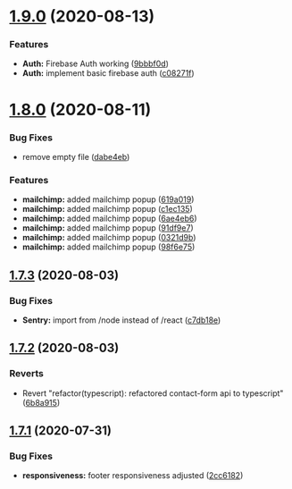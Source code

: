 # [1.9.0](https://github.com/justin-elias/bckstudio-on-zeitnow/compare/v1.8.0...v1.9.0) (2020-08-13)


### Features

* **Auth:** Firebase Auth working ([9bbbf0d](https://github.com/justin-elias/bckstudio-on-zeitnow/commit/9bbbf0d99f548dad40914f6555cff6a94d68262b))
* **Auth:** implement basic firebase auth ([c08271f](https://github.com/justin-elias/bckstudio-on-zeitnow/commit/c08271f5b533c882fbc85f8df0a1a1bae3be80bd))



# [1.8.0](https://github.com/justin-elias/bckstudio-on-zeitnow/compare/v1.7.3...v1.8.0) (2020-08-11)


### Bug Fixes

* remove empty file ([dabe4eb](https://github.com/justin-elias/bckstudio-on-zeitnow/commit/dabe4eb5b334ac12f5236e1a185fce664d858acf))


### Features

* **mailchimp:** added mailchimp popup ([619a019](https://github.com/justin-elias/bckstudio-on-zeitnow/commit/619a0198a1d158e4f1815d1d5ce3ba133b65b94c))
* **mailchimp:** added mailchimp popup ([c1ec135](https://github.com/justin-elias/bckstudio-on-zeitnow/commit/c1ec1357619e78d9aa33feec89c110c09b033fbf))
* **mailchimp:** added mailchimp popup ([6ae4eb6](https://github.com/justin-elias/bckstudio-on-zeitnow/commit/6ae4eb6d4691f484d5d043e27cfdbc62839c9b2d))
* **mailchimp:** added mailchimp popup ([91df9e7](https://github.com/justin-elias/bckstudio-on-zeitnow/commit/91df9e7a531dce6fc97a298760ee8d26a95d5a8e))
* **mailchimp:** added mailchimp popup ([0321d9b](https://github.com/justin-elias/bckstudio-on-zeitnow/commit/0321d9b4f954a4663ddf75992af3b49b760841fd))
* **mailchimp:** added mailchimp popup ([98f6e75](https://github.com/justin-elias/bckstudio-on-zeitnow/commit/98f6e75aebeb9df2652f3deac64e17e021899245))



## [1.7.3](https://github.com/justin-elias/bckstudio-on-zeitnow/compare/v1.7.2...v1.7.3) (2020-08-03)


### Bug Fixes

* **Sentry:** import from /node instead of /react ([c7db18e](https://github.com/justin-elias/bckstudio-on-zeitnow/commit/c7db18e1cae717974230ba572a5a05ea45d996aa))



## [1.7.2](https://github.com/justin-elias/bckstudio-on-zeitnow/compare/v1.7.1...v1.7.2) (2020-08-03)


### Reverts

* Revert "refactor(typescript): refactored contact-form api to typescript" ([6b8a915](https://github.com/justin-elias/bckstudio-on-zeitnow/commit/6b8a9154436f4fd69624f7650d5da6fd858b6a53))



## [1.7.1](https://github.com/justin-elias/bckstudio-on-zeitnow/compare/v1.7.0...v1.7.1) (2020-07-31)


### Bug Fixes

* **responsiveness:** footer responsiveness adjusted ([2cc6182](https://github.com/justin-elias/bckstudio-on-zeitnow/commit/2cc61824bd9ebf25f09595828707702d4195f67a))




